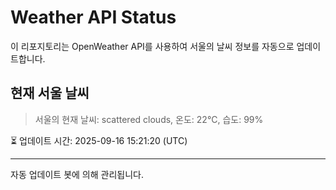 
# Weather API Status

이 리포지토리는 OpenWeather API를 사용하여 서울의 날씨 정보를 자동으로 업데이트합니다.

## 현재 서울 날씨
> 서울의 현재 날씨: scattered clouds, 온도: 22°C, 습도: 99%

⏳ 업데이트 시간: 2025-09-16 15:21:20 (UTC)

---
자동 업데이트 봇에 의해 관리됩니다.
